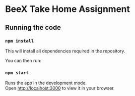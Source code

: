 # BeeX Take Home Assignment

## Running the code

### `npm install`

This will install all dependencies required in the repository.

You can then run:

### `npm start`

Runs the app in the development mode.\
Open [http://localhost:3000](http://localhost:3000) to view it in your browser.
